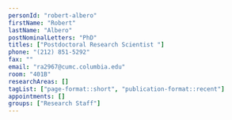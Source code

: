 ```yaml
---
personId: "robert-albero"
firstName: "Robert"
lastName: "Albero"
postNominalLetters: "PhD"
titles: ["Postdoctoral Research Scientist "]
phone: "(212) 851-5292"
fax: ""
email: "ra2967@cumc.columbia.edu"
room: "401B"
researchAreas: []
tagList: ["page-format::short", "publication-format::recent"]
appointments: []
groups: ["Research Staff"]
---
```


